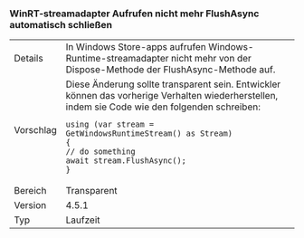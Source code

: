 ### <a name="winrt-stream-adapters-no-long-call-flushasync-automatically-on-close"></a>WinRT-streamadapter Aufrufen nicht mehr FlushAsync automatisch schließen

|   |   |
|---|---|
|Details|In Windows Store-apps aufrufen Windows-Runtime-streamadapter nicht mehr von der Dispose-Methode der FlushAsync-Methode auf.|
|Vorschlag|Diese Änderung sollte transparent sein. Entwickler können das vorherige Verhalten wiederherstellen, indem sie Code wie den folgenden schreiben:<pre><code class="language-csharp">using (var stream = GetWindowsRuntimeStream() as Stream)&#13;&#10;{&#13;&#10;// do something&#13;&#10;await stream.FlushAsync();&#13;&#10;}&#13;&#10;</code></pre>|
|Bereich|Transparent|
|Version|4.5.1|
|Typ|Laufzeit|

